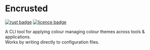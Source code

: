 # Encrusted

[![rust badge](https://img.shields.io/static/v1?label=Made%20with&message=Rust&logo=rust&labelColor=e82833&color=b11522)](https://www.rust-lang.org)
[![licence badge](https://img.shields.io/badge/license-MIT-orange)](https://github.com/meed223/encrusted/blob/master/LICENSE.txt)


A CLI tool for applying colour managing colour themes across tools & applications.  
Works by writing directly to configuration files.